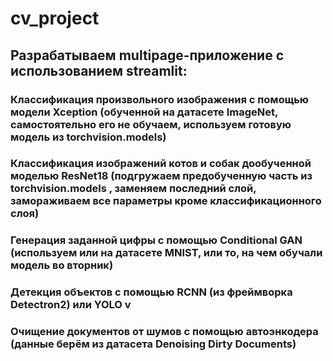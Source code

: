 # cv_project
## Разрабатываем multipage-приложение с использованием streamlit:
### Классификация произвольного изображения с помощью модели Xception (обученной на датасете ImageNet, самостоятельно его не обучаем, используем готовую модель из torchvision.models)
### Классификация изображений котов и собак дообученной моделью ResNet18 (подгружаем предобученную часть из torchvision.models , заменяем последний слой, замораживаем все параметры кроме классификационного слоя)
### Генерация заданной цифры с помощью Conditional GAN (используем или на датасете MNIST, или то, на чем обучали модель во вторник)
### Детекция объектов с помощью RCNN (из фреймворка Detectron2) или YOLO v
### Очищение документов от шумов с помощью автоэнкодера (данные берём из датасета Denoising Dirty Documents)
